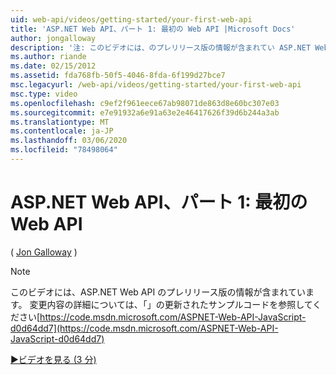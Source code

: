 ```yaml
---
uid: web-api/videos/getting-started/your-first-web-api
title: 'ASP.NET Web API、パート 1: 最初の Web API |Microsoft Docs'
author: jongalloway
description: '注: このビデオには、のプレリリース版の情報が含まれてい ASP.NET Web API'
ms.author: riande
ms.date: 02/15/2012
ms.assetid: fda768fb-50f5-4046-8fda-6f199d27bce7
msc.legacyurl: /web-api/videos/getting-started/your-first-web-api
msc.type: video
ms.openlocfilehash: c9ef2f961eece67ab98071de863d8e60bc307e03
ms.sourcegitcommit: e7e91932a6e91a63e2e46417626f39d6b244a3ab
ms.translationtype: MT
ms.contentlocale: ja-JP
ms.lasthandoff: 03/06/2020
ms.locfileid: "78498064"
---
```

# <a name="aspnet-web-api-part-1-your-first-web-api"></a>ASP.NET Web API、パート 1: 最初の Web API

( [Jon Galloway](https://github.com/jongalloway) )

> [!NOTE]
> このビデオには、ASP.NET Web API のプレリリース版の情報が含まれています。 変更内容の詳細については、「」の更新されたサンプルコードを参照してください[https://code.msdn.microsoft.com/ASPNET-Web-API-JavaScript-d0d64dd7](https://code.msdn.microsoft.com/ASPNET-Web-API-JavaScript-d0d64dd7)

[&#9654;ビデオを見る (3 分)](https://channel9.msdn.com/Blogs/ASP-NET-Site-Videos/your-first-web-api)
